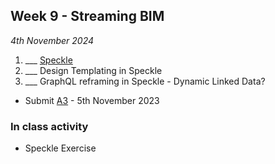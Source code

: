 ## Week 9 - Streaming BIM

*4th November 2024*

1. ___ [Speckle](/41934/Concepts/Speckle)
2. ___ Design Templating in Speckle
3. ___ GraphQL reframing in Speckle - Dynamic Linked Data?


* Submit [A3](/41934/Assignments/A3) - 5th November 2023

### In class activity
* Speckle Exercise
